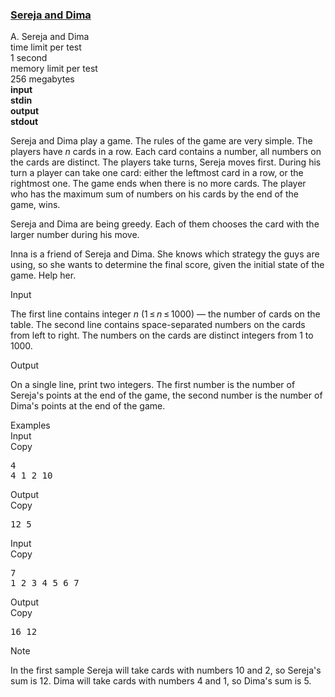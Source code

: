 <h3><a href="https://codeforces.com/contest/381/problem/A" target="_blank" rel="noopener noreferrer">Sereja and Dima</a></h3>

<div class="header"><div class="title">A. Sereja and Dima</div><div class="time-limit"><div class="property-title">time limit per test</div>1 second</div><div class="memory-limit"><div class="property-title">memory limit per test</div>256 megabytes</div><div class="input-file input-standard" style="font-weight: bold"><div class="property-title">input</div>stdin</div><div class="output-file output-standard" style="font-weight: bold"><div class="property-title">output</div>stdout</div></div><div><p>Sereja and Dima play a game. The rules of the game are very simple. The players have <span class="tex-span"><i>n</i></span> cards in a row. Each card contains a number, all numbers on the cards are distinct. The players take turns, Sereja moves first. During his turn a player can take one card: either the leftmost card in a row, or the rightmost one. The game ends when there is no more cards. The player who has the maximum sum of numbers on his cards by the end of the game, wins.</p><p>Sereja and Dima are being greedy. Each of them chooses the card with the larger number during his move.</p><p>Inna is a friend of Sereja and Dima. She knows which strategy the guys are using, so she wants to determine the final score, given the initial state of the game. Help her.</p></div><div class="input-specification"><div class="section-title">Input</div><p>The first line contains integer <span class="tex-span"><i>n</i></span> <span class="tex-span">(1 ≤ <i>n</i> ≤ 1000)</span> — the number of cards on the table. The second line contains space-separated numbers on the cards from left to right. The numbers on the cards are distinct integers from <span class="tex-span">1</span> to <span class="tex-span">1000</span>.</p></div><div class="output-specification"><div class="section-title">Output</div><p>On a single line, print two integers. The first number is the number of Sereja's points at the end of the game, the second number is the number of Dima's points at the end of the game.</p></div><div class="sample-tests"><div class="section-title">Examples</div><div class="sample-test"><div class="input"><div class="title">Input<div title="Copy" data-clipboard-target="#id0019623288599983968" id="id006417903576872097" class="input-output-copier">Copy</div></div><pre id="id0019623288599983968">4<br>4 1 2 10<br></pre></div><div class="output"><div class="title">Output<div title="Copy" data-clipboard-target="#id00723698876427205" id="id008573372096042678" class="input-output-copier">Copy</div></div><pre id="id00723698876427205">12 5<br></pre></div><div class="input"><div class="title">Input<div title="Copy" data-clipboard-target="#id005872803872445549" id="id006495247983349729" class="input-output-copier">Copy</div></div><pre id="id005872803872445549">7<br>1 2 3 4 5 6 7<br></pre></div><div class="output"><div class="title">Output<div title="Copy" data-clipboard-target="#id0017555166638280273" id="id009970355581213562" class="input-output-copier">Copy</div></div><pre id="id0017555166638280273">16 12<br></pre></div></div></div><div class="note"><div class="section-title">Note</div><p>In the first sample Sereja will take cards with numbers <span class="tex-span">10</span> and <span class="tex-span">2</span>, so Sereja's sum is <span class="tex-span">12</span>. Dima will take cards with numbers <span class="tex-span">4</span> and <span class="tex-span">1</span>, so Dima's sum is <span class="tex-span">5</span>.</p></div>